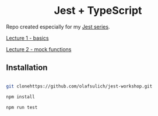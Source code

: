 <p align="center">
    <img alt="" src="https://i.ibb.co/X4YKnpS/jest.png" />
</p>

<h1 align="center">
  Jest + TypeScript 
</h1>

Repo created especially for my [Jest series]('https://frontlive.pl/kategorie/jest').

[Lecture 1 - basics](https://github.com/olafsulich/jest-workshop/tree/01-pierwszy-test)

[Lecture 2 - mock functions](https://github.com/olafsulich/jest-workshop/tree/02-mock-functions)

## Installation

```bash

git clonehttps://github.com/olafsulich/jest-workshop.git

npm install

npm run test
```
